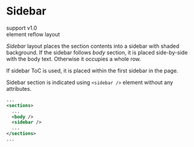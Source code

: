 # Sidebar

support <span class="badge badge-primary">v1.0</span><br/>
element <span class="badge badge-secondary">reflow</span> <span class="badge badge-info">layout</span>

_Sidebar_ layout places the section contents into a sidebar with shaded background. If the sidebar
follows _body_ section, it is placed side-by-side with the body text. Otherwise it occupies a whole
row.

If sidebar ToC is used, it is placed within the first sidebar in the page.

Sidebar section is indicated using `<sidebar />` element without any attributes.

```xml
...
<sections>
  ...
  <body />
  <sidebar />
  ...
</sections>
...
```
